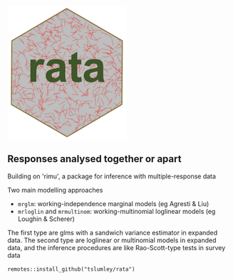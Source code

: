 <img src="inst/figures/rata.png" height="300"/>

## Responses analysed together or apart

Building on 'rimu', a package for inference with multiple-response data

Two main modelling approaches

- `mrglm`: working-independence marginal models (eg Agresti & Liu)
- `mrloglin` and `mrmultinom`: working-multinomial loglinear models (eg Loughin & Scherer)

The first type are glms with a sandwich variance estimator in expanded data. 
The second type are loglinear or multinomial models in expanded data, and the 
inference procedures are like Rao-Scott-type tests in survey data

```
remotes::install_github("tslumley/rata")
```
